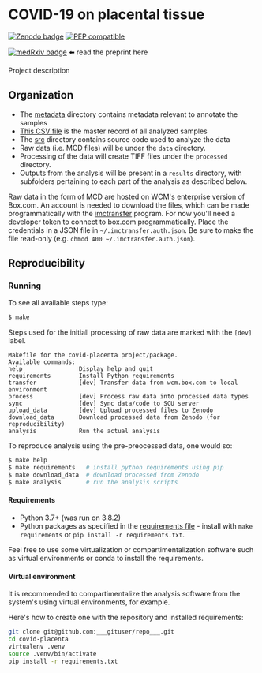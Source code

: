 # COVID-19 on placental tissue

[![Zenodo badge](https://zenodo.org/badge/doi/___doi1___.svg)](https://doi.org/___doi1___)
[![PEP compatible](http://pepkit.github.io/img/PEP-compatible-green.svg)](http://pep.databio.org/)

[![medRxiv badge](https://zenodo.org/badge/doi/__doi1___.svg)](https://doi.org/__doi1___) ⬅️ read the preprint here

Project description

## Organization

- The [metadata](metadata) directory contains metadata relevant to annotate the samples
- [This CSV file](metadata/samples.csv) is the master record of all analyzed samples
- The [src](src) directory contains source code used to analyze the data
- Raw data (i.e. MCD files) will be under the `data` directory.
- Processing of the data will create TIFF files under the `processed`  directory.
- Outputs from the analysis will be present in a `results` directory, with subfolders pertaining to each part of the analysis as described below.

Raw data in the form of MCD are hosted on WCM's enterprise version of Box.com. An account is needed to download the files, which can be made programmatically with the [imctransfer](https://github.com/ElementoLab/imctransfer) program.
For now you'll need a developer token to connect to box.com programmatically. Place the credentials in a JSON file in `~/.imctransfer.auth.json`. Be sure to make the file read-only (e.g. `chmod 400 ~/.imctransfer.auth.json`).

## Reproducibility

### Running

To see all available steps type:
```bash
$ make
```

Steps used for the initiall processing of raw data are marked with the `[dev]` label.
```
Makefile for the covid-placenta project/package.
Available commands:
help                Display help and quit
requirements        Install Python requirements
transfer            [dev] Transfer data from wcm.box.com to local environment
process             [dev] Process raw data into processed data types
sync                [dev] Sync data/code to SCU server
upload_data         [dev] Upload processed files to Zenodo
download_data       Download processed data from Zenodo (for reproducibility)
analysis            Run the actual analysis
```

To reproduce analysis using the pre-preocessed data, one would so:

```bash
$ make help
$ make requirements   # install python requirements using pip
$ make download_data  # download processed from Zenodo
$ make analysis       # run the analysis scripts
```

#### Requirements

- Python 3.7+ (was run on 3.8.2)
- Python packages as specified in the [requirements file](requirements.txt) - install with `make requirements` or `pip install -r requirements.txt`.

Feel free to use some virtualization or compartimentalization software such as virtual environments or conda to install the requirements.

#### Virtual environment

It is recommended to compartimentalize the analysis software from the system's using virtual environments, for example.

Here's how to create one with the repository and installed requirements:

```bash
git clone git@github.com:___gituser/repo___.git
cd covid-placenta
virtualenv .venv
source .venv/bin/activate
pip install -r requirements.txt
```
